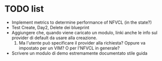 # TODO list

- Implement metrics to determine performance of NFVCL (in the state?)
- Test Create, Day2, Delete dei blueprint
- Aggiungere che, quando viene caricato un modulo, linki anche le info sul provider di default da usare alla creazione.
  1. Ma l'utente può specificare il provider alla richiesta? Oppure va impostato per un VIM? O per l'NFVCL in generale?
- Scrivere un modulo di demo estremamente documentato stile guida
